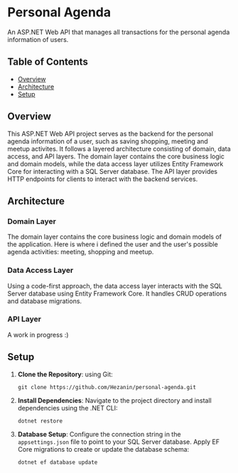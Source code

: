 # Personal Agenda

An ASP.NET Web API that manages all transactions for the personal agenda information of users. 

## Table of Contents

- [Overview](#overview)
- [Architecture](#architecture)
- [Setup](#setup)

## Overview

This ASP.NET Web API project serves as the backend for the personal agenda information of a user, such as saving shopping, meeting and meetup activites. It follows a layered architecture consisting of domain, data access, and API layers. The domain layer contains the core business logic and domain models, while the data access layer utilizes Entity Framework Core for interacting with a SQL Server database. The API layer provides HTTP endpoints for clients to interact with the backend services.

## Architecture

### Domain Layer

The domain layer contains the core business logic and domain models of the application. Here is where i defined the user and the user's possible agenda activities: meeting, shopping and meetup.

### Data Access Layer

Using a code-first approach, the data access layer interacts with the SQL Server database using Entity Framework Core. It handles CRUD operations and database migrations.

### API Layer

A work in progress :)

## Setup

1. **Clone the Repository**: using Git:

    ```
    git clone https://github.com/Hezanin/personal-agenda.git
    ```

2. **Install Dependencies**: Navigate to the project directory and install dependencies using the .NET CLI:

    ```
    dotnet restore
    ```

3. **Database Setup**: Configure the connection string in the `appsettings.json` file to point to your SQL Server database. Apply EF Core migrations to create or update the database schema:

    ```
    dotnet ef database update
    ```

